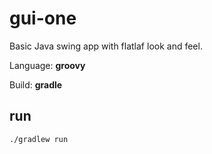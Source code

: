 # gui-one

Basic Java swing app with flatlaf look and feel.

Language: **groovy**

Build: **gradle**

## run
    ./gradlew run